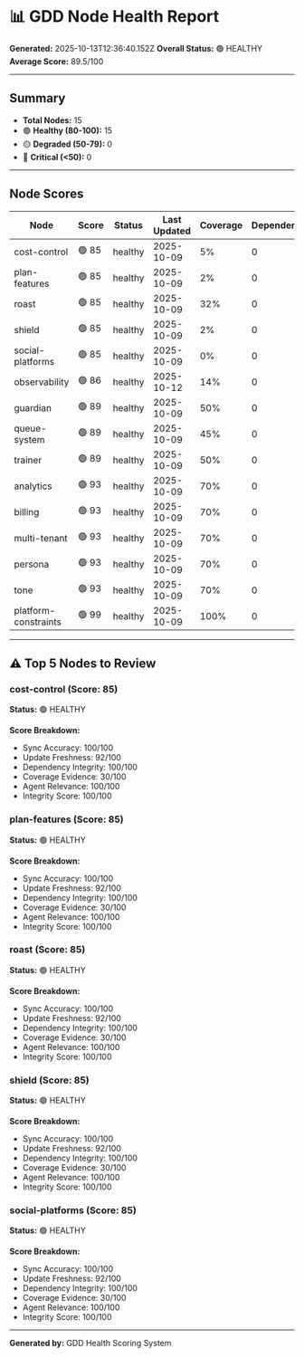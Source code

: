 # 📊 GDD Node Health Report

**Generated:** 2025-10-13T12:36:40.152Z
**Overall Status:** 🟢 HEALTHY
**Average Score:** 89.5/100

---

## Summary

- **Total Nodes:** 15
- 🟢 **Healthy (80-100):** 15
- 🟡 **Degraded (50-79):** 0
- 🔴 **Critical (<50):** 0

---

## Node Scores

| Node | Score | Status | Last Updated | Coverage | Dependencies | Issues |
|------|-------|--------|--------------|----------|--------------|--------|
| cost-control | 🟢 85 | healthy | 2025-10-09 | 5% | 0 | 0 |
| plan-features | 🟢 85 | healthy | 2025-10-09 | 2% | 0 | 0 |
| roast | 🟢 85 | healthy | 2025-10-09 | 32% | 0 | 0 |
| shield | 🟢 85 | healthy | 2025-10-09 | 2% | 0 | 0 |
| social-platforms | 🟢 85 | healthy | 2025-10-09 | 0% | 0 | 0 |
| observability | 🟢 86 | healthy | 2025-10-12 | 14% | 0 | 0 |
| guardian | 🟢 89 | healthy | 2025-10-09 | 50% | 0 | 0 |
| queue-system | 🟢 89 | healthy | 2025-10-09 | 45% | 0 | 0 |
| trainer | 🟢 89 | healthy | 2025-10-09 | 50% | 0 | 0 |
| analytics | 🟢 93 | healthy | 2025-10-09 | 70% | 0 | 0 |
| billing | 🟢 93 | healthy | 2025-10-09 | 70% | 0 | 0 |
| multi-tenant | 🟢 93 | healthy | 2025-10-09 | 70% | 0 | 0 |
| persona | 🟢 93 | healthy | 2025-10-09 | 70% | 0 | 0 |
| tone | 🟢 93 | healthy | 2025-10-09 | 70% | 0 | 0 |
| platform-constraints | 🟢 99 | healthy | 2025-10-09 | 100% | 0 | 0 |

---

## ⚠️ Top 5 Nodes to Review

### cost-control (Score: 85)

**Status:** 🟢 HEALTHY

**Score Breakdown:**
- Sync Accuracy: 100/100
- Update Freshness: 92/100
- Dependency Integrity: 100/100
- Coverage Evidence: 30/100
- Agent Relevance: 100/100
- Integrity Score: 100/100


### plan-features (Score: 85)

**Status:** 🟢 HEALTHY

**Score Breakdown:**
- Sync Accuracy: 100/100
- Update Freshness: 92/100
- Dependency Integrity: 100/100
- Coverage Evidence: 30/100
- Agent Relevance: 100/100
- Integrity Score: 100/100


### roast (Score: 85)

**Status:** 🟢 HEALTHY

**Score Breakdown:**
- Sync Accuracy: 100/100
- Update Freshness: 92/100
- Dependency Integrity: 100/100
- Coverage Evidence: 30/100
- Agent Relevance: 100/100
- Integrity Score: 100/100


### shield (Score: 85)

**Status:** 🟢 HEALTHY

**Score Breakdown:**
- Sync Accuracy: 100/100
- Update Freshness: 92/100
- Dependency Integrity: 100/100
- Coverage Evidence: 30/100
- Agent Relevance: 100/100
- Integrity Score: 100/100


### social-platforms (Score: 85)

**Status:** 🟢 HEALTHY

**Score Breakdown:**
- Sync Accuracy: 100/100
- Update Freshness: 92/100
- Dependency Integrity: 100/100
- Coverage Evidence: 30/100
- Agent Relevance: 100/100
- Integrity Score: 100/100


---

**Generated by:** GDD Health Scoring System
